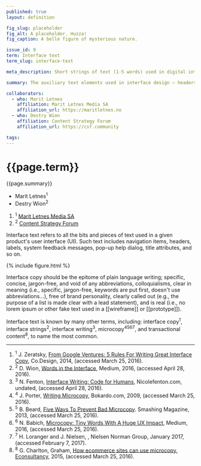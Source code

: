 ```yaml
---
published: true
layout: definition

fig_slug: placeholder
fig_alt: A placeholder. Huzza!
fig_caption: A belle figure of mysterious nature.

issue_id: 9
term: Interface text
term_slug: interface-text

meta_description: Short strings of text (1-5 words) used in digital interfaces to guide exploration, text input, personalization, and the like. Not the same as microcopy.

summary: The auxiliary text elements used in interface design — headers, labels, feedback messages, menu items, et cetera — that help people navigate and use application interfaces, whether for websites, mobile applications, kiosks, wearable devices, appliance panels, analog/digital dashboards or what have you.

collaborators:
  - who: Marit Letnes
    affiliation: Marit Letnes Media SA
    affiliation_url: https://maritletnes.no
  - who: Destry Wion
    affiliation: Content Strategy Forum
    affiliation_url: https://csf.community

tags:
---
```


<h1 class="term-title">{{page.term}}</h1>

<p class="summary">{{page.summary}}</p>

<!-- 
<section class="contributors">
	{% include writers.html ref="{{page.collaborators}}" %}
</section> 
-->

<section class="contributors">
	<ul class="authors wrap nomark">
		<li>Marit Letnes<sup>1</sup></li>
		<li>Destry Wion<sup>2</sup></li>
	</ul>
	<ol class="affiliations nomark">
		<li><sup>1</sup> <a href="https://maritletnes.no">Marit Letnes Media SA</a></li>
		<li><sup>2</sup> <a href="https://csf.community">Content Strategy Forum</a></li>
	</ol>
</section>

<!-- DEFINITION BEGINS -->

Interface text refers to all the bits and pieces of text used in a given product's user interface (UI). Such text includes navigation items, headers, labels, system feedback messages, pop-up help dialog, title attributes, and so on.


{% include figure.html %}

<!--
<figure><img alt="{{page.alt}}" src="{% include domain.html %}/csf-glossary/assets/images/{{page.fig-slug}}.png">
	<figcaption>{{page.caption}}</figcaption>
</figure>
-->

Interface copy should be the epitome of plain language writing; specific, concise, jargon-free, and void of any abbreviations, colloquialisms, clear in meaning (i.e., specific, jargon-free, keywords are put first, doesn't use abbreviations…), free of brand personality, clearly called out (e.g., the purpose of a list is made clear with a lead statement), and is real (i.e., no lorem ipsum or other fake text used in a [[wireframe]] or [[prototype]]).

Interface text is known by many other terms, including: interface copy<sup class="ref">1</sup>, interface strings<sup class="ref">2</sup>, interface writing<sup class="ref">3</sup>, microcopy<sup class="ref">4</sup><sup class="ref">5</sup><sup class="ref">6</sup><sup class="ref">7</sup>, and transactional content<sup class="ref">8</sup>, to name the most common.

<hr class="footnotes">

<ol class="references nomark">
	<li><sup>1</sup>
		J. Zeratsky, <a href="http://www.fastcodesign.com/3026463/from-google-ventures-5-rules-for-writing-great-interface-copy">From Google Ventures: 5 Rules For Writing Great Interface Copy</a>, Co.Design, 2014, (accessed March 25, 2016).
	</li>
	<li><sup>2</sup>
		D. Wion, <a href="https://medium.com/@wion/words-in-the-interface-fe963da74e0f#.o9e3pbo54">Words in the Interface</a>, Medium, 2016, (accessed April 28, 2016).
	</li>
	<li><sup>3</sup>
		N. Fenton, <a href="http://nicolefenton.com/interface-writing/">Interface Writing: Code for Humans</a>, Nicolefenton.com, undated, (accessed April 28, 2016).
	</li>
	<li><sup>4</sup>
		J. Porter, <a href="http://bokardo.com/archives/writing-microcopy/">Writing Microcopy</a>, Bokardo.com, 2009, (accessed March 25, 2016).
	</li>
	<li><sup>5</sup>
		B. Beard, <a href="https://www.smashingmagazine.com/2013/06/five-ways-prevent-bad-microcopy/">Five Ways To Prevent Bad Microcopy</a>. Smashing Magazine, 2013, (accessed March 25, 2016).
	</li>
	<li><sup>6</sup>
		N. Babich, <a href="https://uxplanet.org/microcopy-tiny-words-with-a-huge-ux-impact-90140acc6e42#.21lpg1vh7">Microcopy: Tiny Words With A Huge UX Impact</a>, Medium, 2016, (accessed March 25, 2016).
	</li>
	<li><sup>7</sup>
		H. Loranger and J. Nielsen, <a href="https://www.nngroup.com/articles/microcontent-how-to-write-headlines-page-titles-and-subject-lines/"></a>, Nielsen Norman Group, January 2017, (accessed February 7, 2017).
	</li>
	<li><sup>8</sup>
		G. Charlton, Graham, <a href="https://econsultancy.com/blog/66638-how-ecommerce-sites-can-use-microcopy/">How ecommerce sites can use microcopy, Econsultancy</a>, 2015, (accessed March 25, 2016).
	</li>
</ol>

